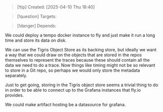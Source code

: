 
>[!tip] Created: [2025-04-10 Thu 18:40]

>[!question] Targets: 

>[!danger] Depends: 

We could deploy a tempo docker instance to fly and just make it run a long time and store its data on disk. 

We can use the Tigris Object Store as its backing store, but ideally we want a way that we could draw on the objects that are stored in the repos themselves to represent the traces because these should contain all the data we need to do a trace. Now things like timing might not be so relevant to store in a Git repo, so perhaps we would only store the metadata separately. 

Just to get going, storing in the Tigris object store seems a trivial thing to do in order to be able to connect up to the Grafana instances that fly.io provides. 

We could make artifact hosting be a datasource for grafana.